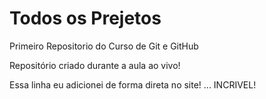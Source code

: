 # Todos os Prejetos
 Primeiro Repositorio do Curso de Git e GitHub

Repositório criado durante a aula ao vivo!

Essa linha eu adicionei de forma direta no site! ... INCRIVEL!

